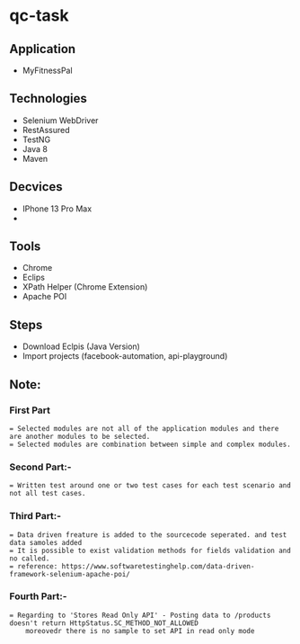 # qc-task

## Application
- MyFitnessPal
  
## Technologies
- Selenium WebDriver
- RestAssured
- TestNG
- Java 8
- Maven

## Decvices
- IPhone 13 Pro Max
-  
## Tools
- Chrome
- Eclips
- XPath Helper (Chrome Extension)
- Apache POI

## Steps
- Download Eclpis (Java Version)
- Import projects (facebook-automation, api-playground) 

## Note:
### First Part
    = Selected modules are not all of the application modules and there are another modules to be selected.
    = Selected modules are combination between simple and complex modules.

### Second Part:-
    = Written test around one or two test cases for each test scenario and not all test cases.


### Third Part:-
    = Data driven freature is added to the sourcecode seperated. and test data samoles added
    = It is possible to exist validation methods for fields validation and no called.
    = reference: https://www.softwaretestinghelp.com/data-driven-framework-selenium-apache-poi/

### Fourth Part:-
    = Regarding to 'Stores Read Only API' - Posting data to /products doesn't return HttpStatus.SC_METHOD_NOT_ALLOWED
	    moreovedr there is no sample to set API in read only mode
